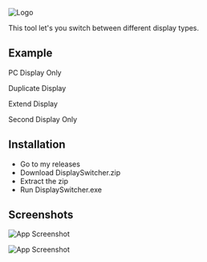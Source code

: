 
![Logo](https://i.imgur.com/jDwKsii.png)


This tool let's you switch between different display types.

## Example
PC Display Only

Duplicate Display

Extend Display

Second Display Only
## Installation

- Go to my releases
- Download DisplaySwitcher.zip
- Extract the zip
- Run DisplaySwitcher.exe

## Screenshots

![App Screenshot](https://i.imgur.com/JlCGe3O.png)

![App Screenshot](https://i.imgur.com/b0MMvtK.png)

